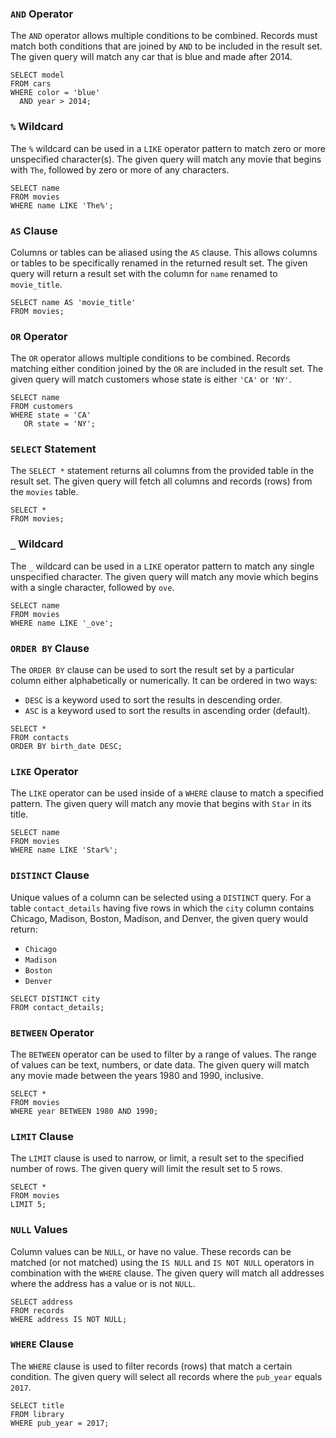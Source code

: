 ### `AND` Operator

The `AND` operator allows multiple conditions to be combined. Records must match both conditions that are joined by `AND` to be included in the result set. The given query will match any car that is blue and made after 2014.

```
SELECT model 
FROM cars 
WHERE color = 'blue' 
  AND year > 2014;
```

### `%` Wildcard

The `%` wildcard can be used in a `LIKE` operator pattern to match zero or more unspecified character(s). The given query will match any movie that begins with `The`, followed by zero or more of any characters.

```
SELECT name
FROM movies
WHERE name LIKE 'The%';
```

### `AS` Clause

Columns or tables can be aliased using the `AS` clause. This allows columns or tables to be specifically renamed in the returned result set. The given query will return a result set with the column for `name` renamed to `movie_title`.

```
SELECT name AS 'movie_title'
FROM movies;
```

### `OR` Operator

The `OR` operator allows multiple conditions to be combined. Records matching either condition joined by the `OR` are included in the result set. The given query will match customers whose state is either `'CA'` or `'NY'`.

```
SELECT name
FROM customers 
WHERE state = 'CA' 
   OR state = 'NY';
```

### `SELECT` Statement

The `SELECT *` statement returns all columns from the provided table in the result set. The given query will fetch all columns and records (rows) from the `movies` table.

```
SELECT *
FROM movies;
```

### `_` Wildcard

The `_` wildcard can be used in a `LIKE` operator pattern to match any single unspecified character. The given query will match any movie which begins with a single character, followed by `ove`.

```
SELECT name
FROM movies
WHERE name LIKE '_ove';
```

### `ORDER BY` Clause

The `ORDER BY` clause can be used to sort the result set by a particular column either alphabetically or numerically. It can be ordered in two ways:

- `DESC` is a keyword used to sort the results in descending order.
- `ASC` is a keyword used to sort the results in ascending order (default).

```
SELECT *
FROM contacts
ORDER BY birth_date DESC;
```

### `LIKE` Operator

The `LIKE` operator can be used inside of a `WHERE` clause to match a specified pattern. The given query will match any movie that begins with `Star` in its title.

```
SELECT name
FROM movies
WHERE name LIKE 'Star%';
```

### `DISTINCT` Clause

Unique values of a column can be selected using a `DISTINCT` query. For a table `contact_details` having five rows in which the `city` column contains Chicago, Madison, Boston, Madison, and Denver, the given query would return:

- `Chicago`
- `Madison`
- `Boston`
- `Denver`

```
SELECT DISTINCT city
FROM contact_details;
```

### `BETWEEN` Operator

The `BETWEEN` operator can be used to filter by a range of values. The range of values can be text, numbers, or date data. The given query will match any movie made between the years 1980 and 1990, inclusive.

```
SELECT *
FROM movies
WHERE year BETWEEN 1980 AND 1990;
```

### `LIMIT` Clause

The `LIMIT` clause is used to narrow, or limit, a result set to the specified number of rows. The given query will limit the result set to 5 rows.

```
SELECT *
FROM movies
LIMIT 5;
```

### `NULL` Values

Column values can be `NULL`, or have no value. These records can be matched (or not matched) using the `IS NULL` and `IS NOT NULL` operators in combination with the `WHERE` clause. The given query will match all addresses where the address has a value or is not `NULL`.

```
SELECT address
FROM records
WHERE address IS NOT NULL;
```

### `WHERE` Clause

The `WHERE` clause is used to filter records (rows) that match a certain condition. The given query will select all records where the `pub_year` equals `2017`.

```
SELECT title
FROM library
WHERE pub_year = 2017;
```

